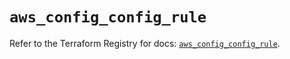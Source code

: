# `aws_config_config_rule`

Refer to the Terraform Registry for docs: [`aws_config_config_rule`](https://registry.terraform.io/providers/hashicorp/aws/5.100.0/docs/resources/config_config_rule).
